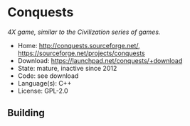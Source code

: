# Conquests

_4X game, similar to the Civilization series of games._

- Home: http://conquests.sourceforge.net/, https://sourceforge.net/projects/conquests
- Download: https://launchpad.net/conquests/+download
- State: mature, inactive since 2012
- Code: see download
- Language(s): C++
- License: GPL-2.0

## Building

